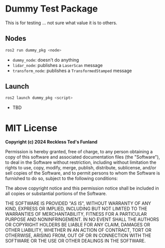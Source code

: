 # Dummy Test Package

This is for testing ... not sure what value it is to others.

## Nodes

```bash
ros2 run dummy_pkg <node>
```

- `dummy_node`: doesn't do anything
- `lidar_node`: publishes a `LaserScan` message
- `transform_node`: publishes a `TransformedStamped` message

## Launch

```bash
ros2 launch dummy_pkg <script>
```

- TBD

# MIT License

**Copyright (c) 2024 Reckless Ted's Funland**

Permission is hereby granted, free of charge, to any person obtaining a copy
of this software and associated documentation files (the "Software"), to deal
in the Software without restriction, including without limitation the rights
to use, copy, modify, merge, publish, distribute, sublicense, and/or sell
copies of the Software, and to permit persons to whom the Software is
furnished to do so, subject to the following conditions:

The above copyright notice and this permission notice shall be included in
all copies or substantial portions of the Software.

THE SOFTWARE IS PROVIDED "AS IS", WITHOUT WARRANTY OF ANY KIND, EXPRESS OR
IMPLIED, INCLUDING BUT NOT LIMITED TO THE WARRANTIES OF MERCHANTABILITY,
FITNESS FOR A PARTICULAR PURPOSE AND NONINFRINGEMENT. IN NO EVENT SHALL
THE AUTHORS OR COPYRIGHT HOLDERS BE LIABLE FOR ANY CLAIM, DAMAGES OR OTHER
LIABILITY, WHETHER IN AN ACTION OF CONTRACT, TORT OR OTHERWISE, ARISING FROM,
OUT OF OR IN CONNECTION WITH THE SOFTWARE OR THE USE OR OTHER DEALINGS IN
THE SOFTWARE.